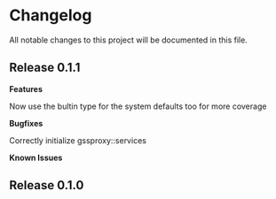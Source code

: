 # Changelog

All notable changes to this project will be documented in this file.

## Release 0.1.1

**Features**

Now use the bultin type for the system defaults too for more coverage

**Bugfixes**

Correctly initialize gssproxy::services

**Known Issues**

## Release 0.1.0
